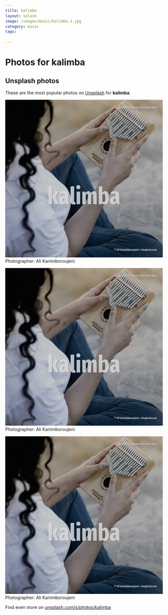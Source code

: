 ```yaml
---
title: kalimba
layout: splash
image: /images/music/kalimba.1.jpg
category: music
tags:

---
```

# Photos for kalimba
 
## Unsplash photos
These are the most popular photos on [Unsplash](https://unsplash.com) for **kalimba**.
 
![kalimba](/images/music/kalimba.1.jpg)
Photographer:  Ali Karimiboroujeni
 
![kalimba](/images/music/kalimba.2.jpg)
Photographer:  Ali Karimiboroujeni
 
![kalimba](/images/music/kalimba.3.jpg)
Photographer:  Ali Karimiboroujeni
 
Find even more on [unsplash.com/s/photos/kalimba](https://unsplash.com/s/photos/kalimba)
 
